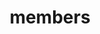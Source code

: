 ---
layout: profiles
permalink: /people/
title: members
description: members of the lab or group
nav: true
nav_order: 7

profiles:
  - align: right
    image: prof_pic.jpg
    content: about_ron.md
    image_circular: false # crops the image to make it circular
    more_info: >
      <p>Ron(Rongyu) Lin</p>
      <p>Principal Investigator</p>
      <p>MACD 332, Department of Computer Science</p>
      <p>Clark University</p>
      <p>950 Main Street</p>
      <p>Worcester, MA 01610</p>
  - align: left
    image: prof_carol.jpg
    content: about_carol.md
    image_circular: false # crops the image to make it circular
    more_info: >
      <p>Carol Chu</p>
      <p>Graduate Research Assistant</p>
  - align: left
    image: prof_person.jpg
    content: about_kadin.md
    image_circular: false # crops the image to make it circular
    more_info: >
      <p>Kadin Reed</p>
      <p>Undergraduate Research Assistant</p>
  - align: left
    image: prof_person.jpg
    content: about_kendall.md
    image_circular: false # crops the image to make it circular
    more_info: >
      <p>Kendall Lisa Codjoe</p>
      <p>Undergraduate Research Assistant</p>
---